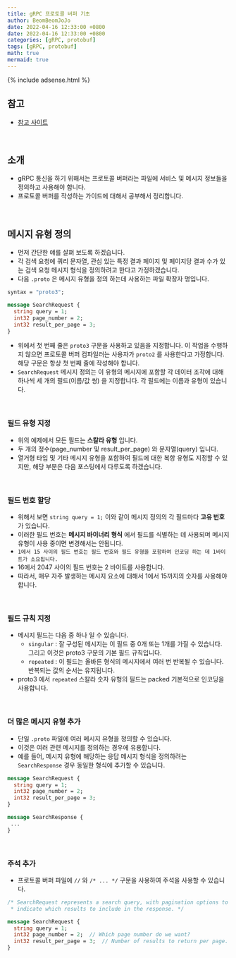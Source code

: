 ```yaml
---
title: gRPC 프로토콜 버퍼 기초
author: BeomBeomJoJo
date: 2022-04-16 12:33:00 +0800
date: 2022-04-16 12:33:00 +0800
categories: [gRPC, protobuf]
tags: [gRPC, protobuf]
math: true
mermaid: true
---
```


{% include adsense.html %}

## **참고**
* [참고 사이트](https://developers.google.com/protocol-buffers/docs/proto3)

<br/>

## **소개**
* gRPC 통신을 하기 위해서는 프로토콜 버퍼라는 파일에 서비스 및 메시지 정보들을 정의하고 사용해야 합니다.
* 프로토콜 버퍼를 작성하는 가이드에 대해서 공부해서 정리합니다.

<br/>

## **메시지 유형 정의**
* 먼저 간단한 얘를 살펴 보도록 하겠습니다.
* 각 검색 요청에 쿼리 문자열, 관심 있는 특정 결과 페이지 및 페이지당 결과 수가 있는 검색 요청 메시지 형식을 정의하려고 한다고 가정하겠습니다.
* 다음 `.proto` 은 메시지 유형을 정의 하는데 사용하는 파일 확장자 명입니다.

```protobuf
syntax = "proto3";

message SearchRequest {
  string query = 1;
  int32 page_number = 2;
  int32 result_per_page = 3;
}
```

* 위에서 첫 번째 줄은 `proto3`  구문을 사용하고 있음을 지정합니다. 이 작업을 수행하지 않으면 프로토콜 버퍼 컴파일러는 사용자가 `proto2` 를 사용한다고 가정합니다. 해당 구문은 항상 첫 번째 줄에 작성해야 합니다.
* `SearchRequest` 메시지 정의는 이 유형의 메시지에 포함할 각 데이터 조각에 대해 하나씩 세 개의 필드(이름/값 쌍) 을 지정합니다. 각 필드에는 이름과 유형이 있습니다.

<br/>

### **필드 유형 지정**
* 위의 예제에서 모든 필드는 **스칼라 유형** 입니다.
* 두 개의 정수(page_number 및 result_per_page) 와 문자열(query) 입니다.
* 열거형 타입 및 기타 메시지 유형을 포함하여 필드에 대한 복항 유형도 지정할 수 있지만, 해당 부분은 다음 포스팅에서 다루도록 하겠습니다.

<br/>

### **필드 번호 할당**
* 위해서 보면 `string query = 1;` 이와 같이 메시지 정의의 각 필드마다 **고유 번호** 가 있습니다.
* 이러한 필드 번호는 **메시지 바이너리 형식** 에서 필드를 식별하는 데 사용되며 메시지 유형이 사용 중이면 변경해서는 안됩니다.
* `1에서 15 사이의 필드 번호는 필드 번호와 필드 유형을 포함하여 인코딩 하는 데 1바이트가 소요됩니다.`
* 16에서 2047 사이의 필드 번호는 2 바이트를 사용합니다.
* 따라서, 매우 자주 발생하는 메시지 요소에 대해서 1에서 15까지의 숫자를 사용해야 합니다.

<br/>

### **필드 규칙 지정**
* 메시지 필드는 다음 중 하나 일 수 있습니다.
  * `singular` : 잘 구성된 메시지는 이 필드 중 0개 또는 1개를 가질 수 있습니다. 그리고 이것은 proto3 구문의 기본 필드 규칙입니다.
  * `repeated` : 이 필드는 올바른 형식의 메시지에서 여러 번 반복될 수 있습니다. 반복되는 값의 순서는 유지됩니다.
* proto3 에서 `repeated` 스칼라 숫자 유형의 필드는 packed 기본적으로 인코딩을 사용합니다.

<br/>

### **더 많은 메시지 유형 추가**
* 단일 `.proto` 파일에 여러 메시지 유형을 정의할 수 있습니다.
* 이것은 여러 관련 메시지를 정의하는 경우에 유용합니다.
* 예를 들어, 메시지 유형에 해당하는 응답 메시지 형식을 정의하려는 `SearchResponse` 경우 동일한 형식에 추가할 수 있습니다.

```protobuf
message SearchRequest {
  string query = 1;
  int32 page_number = 2;
  int32 result_per_page = 3;
}

message SearchResponse {
 ...
}
```

<br/>

### **주석 추가**
* 프로토콜 버퍼 파일에 `//` 와 `/* ... */` 구문을 사용하여 주석을 사용할 수 있습니다.

```protobuf
/* SearchRequest represents a search query, with pagination options to
 * indicate which results to include in the response. */

message SearchRequest {
  string query = 1;
  int32 page_number = 2;  // Which page number do we want?
  int32 result_per_page = 3;  // Number of results to return per page.
}
```